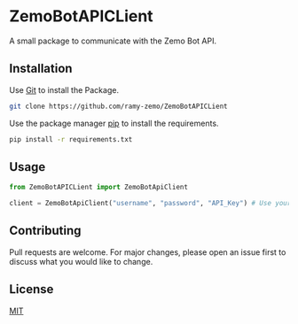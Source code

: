 # ZemoBotAPICLient

A small package to communicate with the Zemo Bot API.

## Installation

Use [Git](https://git-scm.com/) to install the Package.

```bash
git clone https://github.com/ramy-zemo/ZemoBotAPICLient
```

Use the package manager [pip](https://pip.pypa.io/en/stable/) to install the requirements.

```bash
pip install -r requirements.txt
```

## Usage

```python
from ZemoBotAPICLient import ZemoBotApiClient

client = ZemoBotApiClient("username", "password", "API_Key") # Use your credentials or you API Key
```

## Contributing
Pull requests are welcome. For major changes, please open an issue first to discuss what you would like to change.

## License
[MIT](https://choosealicense.com/licenses/mit/)
